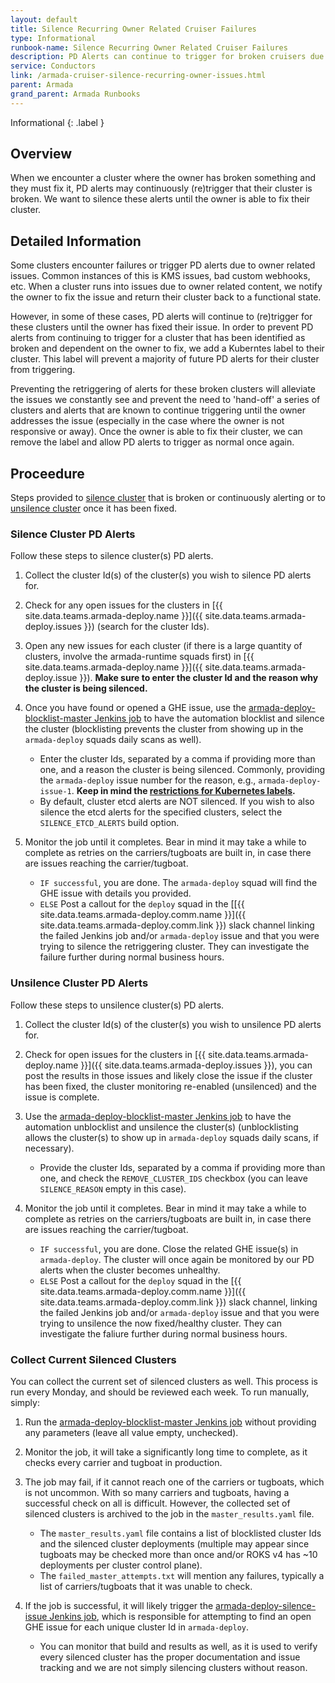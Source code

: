 ```yaml
---
layout: default
title: Silence Recurring Owner Related Cruiser Failures
type: Informational
runbook-name: Silence Recurring Owner Related Cruiser Failures
description: PD Alerts can continue to trigger for broken cruisers due to owner related issues. Once the owner is notified of the issue they must fix, we can silence future PD Alerts for the cluster until the owner has addressed the issue.
service: Conductors
link: /armada-cruiser-silence-recurring-owner-issues.html
parent: Armada
grand_parent: Armada Runbooks
---
```


Informational
{: .label }

## Overview

When we encounter a cluster where the owner has broken something and they must fix it, PD alerts may continuously (re)trigger that their cluster is broken. We want to silence these alerts until the owner is able to fix their cluster.


## Detailed Information

Some clusters encounter failures or trigger PD alerts due to owner related issues. Common instances of this is KMS issues, bad custom webhooks, etc. When a cluster runs into issues due to owner related content, we notify the owner to fix the issue and return their cluster back to a functional state.

However, in some of these cases, PD alerts will continue to (re)trigger for these clusters until the owner has fixed their issue. In order to prevent PD alerts from continuing to trigger for a cluster that has been identified as broken and dependent on the owner to fix, we add a Kuberntes label to their cluster. This label will prevent a majority of future PD alerts for their cluster from triggering.

Preventing the retriggering of alerts for these broken clusters will alleviate the issues we constantly see and prevent the need to 'hand-off' a series of clusters and alerts that are known to continue triggering until the owner addresses the issue (especially in the case where the owner is not responsive or away). Once the owner is able to fix their cluster, we can remove the label and allow PD alerts to trigger as normal once again.


## Proceedure

Steps provided to [silence cluster](#silence-cluster-pd-alerts) that is broken or continuously alerting or to [unsilence cluster](#unsilence-cluster-pd-alerts) once it has been fixed.


### Silence Cluster PD Alerts

Follow these steps to silence cluster(s) PD alerts.

1. Collect the cluster Id(s) of the cluster(s) you wish to silence PD alerts for.

1. Check for any open issues for the clusters in [{{ site.data.teams.armada-deploy.name }}]({{ site.data.teams.armada-deploy.issues }}) (search for the cluster Ids).

1. Open any new issues for each cluster (if there is a large quantity of clusters, involve the armada-runtime squads first) in [{{ site.data.teams.armada-deploy.name }}]({{ site.data.teams.armada-deploy.issue }}). **Make sure to enter the cluster Id and the reason why the cluster is being silenced.**

1. Once you have found or opened a GHE issue, use the [armada-deploy-blocklist-master Jenkins job](https://alchemy-containers-jenkins.swg-devops.com/job/Containers-Runtime/job/armada-deploy-blocklist-master/) to have the automation blocklist and silence the cluster (blocklisting prevents the cluster from showing up in the `armada-deploy` squads daily scans as well).
    - Enter the cluster Ids, separated by a comma if providing more than one, and a reason the cluster is being silenced. Commonly, providing the `armada-deploy` issue number for the reason, e.g., `armada-deploy-issue-1`.
    **Keep in mind the [restrictions for Kubernetes labels](https://kubernetes.io/docs/concepts/overview/working-with-objects/labels/#syntax-and-character-set).**
    - By default, cluster etcd alerts are NOT silenced.  If you wish to also silence the etcd alerts for the specified clusters, select the `SILENCE_ETCD_ALERTS` build option.

1. Monitor the job until it completes. Bear in mind it may take a while to complete as retries on the carriers/tugboats are built in, in case there are issues reaching the carrier/tugboat.
    - `IF successful`, you are done. The `armada-deploy` squad will find the GHE issue with details you provided.
    - `ELSE` Post a callout for the `deploy` squad in the [[{{ site.data.teams.armada-deploy.comm.name }}]({{ site.data.teams.armada-deploy.comm.link }}) slack channel linking the failed Jenkins job and/or `armada-deploy` issue and that you were trying to silence the retriggering cluster. They can investigate the failure further during normal business hours.


### Unsilence Cluster PD Alerts

Follow these steps to unsilence cluster(s) PD alerts.

1. Collect the cluster Id(s) of the cluster(s) you wish to unsilence PD alerts for.

1. Check for open issues for the clusters in [{{ site.data.teams.armada-deploy.name }}]({{ site.data.teams.armada-deploy.issues }}), you can post the results in those issues and likely close the issue if the cluster has been fixed, the cluster monitoring re-enabled (unsilenced) and the issue is complete.

1. Use the [armada-deploy-blocklist-master Jenkins job](https://alchemy-containers-jenkins.swg-devops.com/job/Containers-Runtime/job/armada-deploy-blocklist-master/) to have the automation unblocklist and unsilence the cluster(s) (unblocklisting allows the cluster(s) to show up in `armada-deploy` squads daily scans, if necessary).
    - Provide the cluster Ids, separated by a comma if providing more than one, and check the `REMOVE_CLUSTER_IDS` checkbox (you can leave `SILENCE_REASON` empty in this case).

1. Monitor the job until it completes. Bear in mind it may take a while to complete as retries on the carriers/tugboats are built in, in case there are issues reaching the carrier/tugboat.
    - `IF successful`, you are done. Close the related GHE issue(s) in `armada-deploy`. The cluster will once again be monitored by our PD alerts when the cluster becomes unhealthy.
    - `ELSE` Post a callout for the `deploy` squad in the [{{ site.data.teams.armada-deploy.comm.name }}]({{ site.data.teams.armada-deploy.comm.link }}) slack channel, linking the failed Jenkins job and/or `armada-deploy` issue and that you were trying to unsilence the now fixed/healthy cluster. They can investigate the faliure further during normal business hours.


### Collect Current Silenced Clusters

You can collect the current set of silenced clusters as well. This process is run every Monday, and should be reviewed each week. To run manually, simply:

1. Run the [armada-deploy-blocklist-master Jenkins job](https://alchemy-containers-jenkins.swg-devops.com/job/Containers-Runtime/job/armada-deploy-blocklist-master/) without providing any parameters (leave all value empty, unchecked).

1. Monitor the job, it will take a significantly long time to complete, as it checks every carrier and tugboat in production.

1. The job may fail, if it cannot reach one of the carriers or tugboats, which is not uncommon. With so many carriers and tugboats, having a successful check on all is difficult. However, the collected set of silenced clusters is archived to the job in the `master_results.yaml` file.
    - The `master_results.yaml` file contains a list of blocklisted cluster Ids and the silenced cluster deployments (multiple may appear since tugboats may be checked more than once and/or ROKS v4 has ~10 deployments per cluster control plane).
    - The `failed_master_attempts.txt` will mention any failures, typically a list of carriers/tugboats that it was unable to check.

1. If the job is successful, it will likely trigger the [armada-deploy-silence-issue Jenkins job](https://alchemy-containers-jenkins.swg-devops.com/job/Containers-Runtime/job/armada-deploy-silence-issue/), which is responsible for attempting to find an open GHE issue for each unique cluster Id in `armada-deploy`.
    - You can monitor that build and results as well, as it is used to verify every silenced cluster has the proper documentation and issue tracking and we are not simply silencing clusters without reason.
